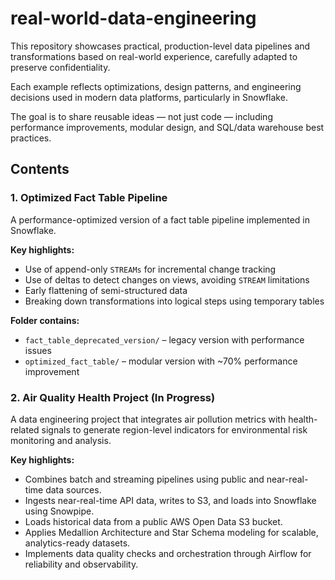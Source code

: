 # real-world-data-engineering

This repository showcases practical, production-level data pipelines and transformations based on real-world experience, carefully adapted to preserve confidentiality.  

Each example reflects optimizations, design patterns, and engineering decisions used in modern data platforms, particularly in Snowflake.

The goal is to share reusable ideas — not just code — including performance improvements, modular design, and SQL/data warehouse best practices.

## Contents

### 1. Optimized Fact Table Pipeline
A performance-optimized version of a fact table pipeline implemented in Snowflake.

**Key highlights:**
- Use of append-only `STREAMs` for incremental change tracking
- Use of deltas to detect changes on views, avoiding `STREAM` limitations
- Early flattening of semi-structured data
- Breaking down transformations into logical steps using temporary tables

**Folder contains:**
- `fact_table_deprecated_version/` – legacy version with performance issues
- `optimized_fact_table/` – modular version with ~70% performance improvement

### 2. Air Quality Health Project (In Progress)
A data engineering project that integrates air pollution metrics with health-related signals to generate region-level indicators for environmental risk monitoring and analysis.

**Key highlights:**
- Combines batch and streaming pipelines using public and near-real-time data sources.
- Ingests near-real-time API data, writes to S3, and loads into Snowflake using Snowpipe.
- Loads historical data from a public AWS Open Data S3 bucket.
- Applies Medallion Architecture and Star Schema modeling for scalable, analytics-ready datasets.
- Implements data quality checks and orchestration through Airflow for reliability and observability.
